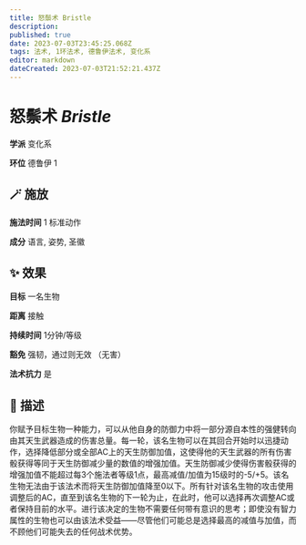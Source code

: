 ```yaml
---
title: 怒鬃术 Bristle
description: 
published: true
date: 2023-07-03T23:45:25.068Z
tags: 法术, 1环法术, 德鲁伊法术, 变化系
editor: markdown
dateCreated: 2023-07-03T21:52:21.437Z
---
```


# **怒鬃术** *Bristle*

**学派** 变化系 

**环位** 德鲁伊 1

## 🪄 施放

**施法时间** 1 标准动作

**成分** 语言, 姿势, 圣徽

## ✨ 效果 

**目标** 一名生物 

**距离** 接触  

**持续时间** 1分钟/等级 

**豁免** 强韧，通过则无效 （无害）

**法术抗力** 是

## 📖 描述

你赋予目标生物一种能力，可以从他自身的防御力中将一部分源自本性的强健转向由其天生武器造成的伤害总量。每一轮，该名生物可以在其回合开始时以迅捷动作，选择降低部分或全部AC上的天生防御加值，这使得他的天生武器的所有伤害骰获得等同于天生防御减少量的数值的增强加值。天生防御减少使得伤害骰获得的增强加值不能超过每3个施法者等级1点，最高减值/加值为15级时的-5/+5。该名生物无法由于该法术而将天生防御加值降至0以下。所有针对该名生物的攻击使用调整后的AC，直至到该名生物的下一轮为止，在此时，他可以选择再次调整AC或者保持目前的水平。进行该决定的生物不需要任何带有意识的思考；即使没有智力属性的生物也可以由该法术受益——尽管他们可能总是选择最高的减值与加值，而不顾他们可能失去的任何战术优势。
    